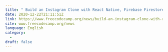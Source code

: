```yaml
---
title: " Build an Instagram Clone with React Native, Firebase Firestore, Redux, and Expo "
date: 2020-12-22T21:11:51Z
link: https://www.freecodecamp.org/news/build-an-instagram-clone-with-react-native-firebase-firestore-redux-and-expo/?utm_medium=RSS&utm_source=news.12bit.vn
site: www.freecodecamp.org/news
language: English
category:
  -   
draft: false
---
```

